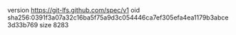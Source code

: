 version https://git-lfs.github.com/spec/v1
oid sha256:0391f3a07a32c16ba5f75a9d3c054446ca7ef305efa4ea1179b3abce3d33b769
size 8283
